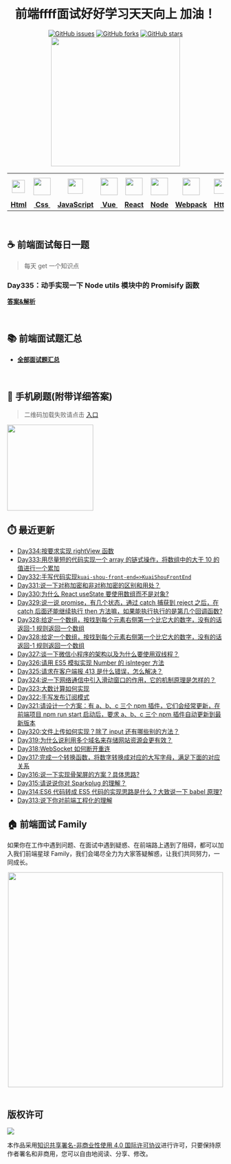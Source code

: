 <h1 align="center">前端ffff面试好好学习天天向上   加油！</h1>

<div align="center">
   <a href="https://github.com/lgwebdream/FE-Interview/issues"><img alt="GitHub issues" src="https://img.shields.io/github/issues/lgwebdream/FE-Interview?color=success"></a>
   <a href="https://github.com/lgwebdream/FE-Interview/network"><img alt="GitHub forks" src="https://img.shields.io/github/forks/lgwebdream/FE-Interview?color=success"></a>
   <a href="https://github.com/lgwebdream/FE-Interview/stargazers"><img alt="GitHub stars" src="https://img.shields.io/github/stars/lgwebdream/FE-Interview?color=success"></a>
</div>

<div align="center">
    <img src="http://img-static.yidengxuetang.com/wxapp/github-img/t3.png" width="300px">
</div>
<div align="center" >
<table display="table">
  <tr>
    <th align="center"><b> <a href="https://github.com/lgwebdream/FE-Interview-Planet/blob/master/summarry/html.md"><img src="http://img-static.yidengxuetang.com/wxapp/github-img/html1.png" width="30px" > </b></th>
    <th align="center"><b><a href="https://github.com/lgwebdream/FE-Interview-Planet/blob/master/summarry/css.md"><img src="http://img-static.yidengxuetang.com/wxapp/github-img/css.png" width="40px" > </b></th>
    <th align="center"><b><a href="https://github.com/lgwebdream/FE-Interview-Planet/blob/master/summarry/javascript.md"><img src="http://img-static.yidengxuetang.com/wxapp/github-img/javascript1.png" width="35px" ></b></th>
    <th align="center"><b><a href="https://github.com/lgwebdream/FE-Interview-Planet/blob/master/summarry/vue.md"><img src="http://img-static.yidengxuetang.com/wxapp/github-img/vue.svg" width="40px" ></b></th>
    <th align="center"><b><a href="https://github.com/lgwebdream/FE-Interview-Planet/blob/master/summarry/react.md"><img src="http://img-static.yidengxuetang.com/wxapp/wx/react_icon_v1.png" width="40px" ></b></th>
  <th align="center"><b><a href="https://github.com/lgwebdream/FE-Interview-Planet/blob/master/summarry/node.md"><img src="http://img-static.yidengxuetang.com/wxapp/github-img/node1.png" width="40px" ></b></th>
    <th align="center"><b><a href="https://github.com/lgwebdream/FE-Interview-Planet/blob/master/summarry/webpack.md"><img src="http://img-static.yidengxuetang.com/wxapp/github-img/webpack.svg" width="40px" ></b></th>
   <th align="center"><b><a href="https://github.com/lgwebdream/FE-Interview-Planet/blob/master/summarry/http.md"><img src="http://img-static.yidengxuetang.com/wxapp/github-img/http1.png" width="35px" ></b></th>
    <th align="center"><b><a href="https://github.com/lgwebdream/FE-Interview-Planet/blob/master/summarry/algorithm.md"><img src="http://img-static.yidengxuetang.com/wxapp/github-img/algorithm3.svg" width="52px" ></b></th>
   <th align="center"><b><a href="https://github.com/lgwebdream/FE-Interview-Planet/blob/master/summarry/program.md"><img src="http://img-static.yidengxuetang.com/wxapp/github-img/pro.svg" width="50px" ></b></th>
    <th align="center"><b><a href="https://github.com/lgwebdream/FE-Interview-Planet/blob/master/summarry/other.md"><img src="http://img-static.yidengxuetang.com/wxapp/wx/other_iocn_v2.png" width="38px" > </b></th>
  </tr>
  <tr>
    <td align="center"><b><a href="https://github.com/lgwebdream/FE-Interview-Planet/blob/master/summarry/html.md">Html</a></b></td>
     <td align="center"><b><a href="https://github.com/lgwebdream/FE-Interview-Planet/blob/master/summarry/css.md">&nbsp;Css&nbsp; </a></b></td>
     <td align="center"><b><a href="https://github.com/lgwebdream/FE-Interview-Planet/blob/master/summarry/javascript.md">JavaScript</a></b></td>
     <td align="center"><b><a href="https://github.com/lgwebdream/FE-Interview-Planet/blob/master/summarry/vue.md">&nbsp;Vue&nbsp;</a></b></td>
    <td align="center"><b><a href="https://github.com/lgwebdream/FE-Interview-Planet/blob/master/summarry/react.md">React</a></b></td>
     <td align="center"><b><a href="https://github.com/lgwebdream/FE-Interview-Planet/blob/master/summarry/node.md">Node</a></b></td>
    <td align="center"><b><a href="https://github.com/lgwebdream/FE-Interview-Planet/blob/master/summarry/webpack.md">Webpack</a></b></td>
      <td align="center"><b><a href="https://github.com/lgwebdream/FE-Interview-Planet/blob/master/summarry/http.md">Http</a></b></td>
      <td align="center"><b><a href="https://github.com/lgwebdream/FE-Interview-Planet/blob/master/summarry/algorithm.md">Algorithm</a></b></td>
       <td align="center"><b><a href="https://github.com/lgwebdream/FE-Interview-Planet/blob/master/summarry/program.md">Coding</a></b></td>
      <td align="center"><b><a href="https://github.com/lgwebdream/FE-Interview-Planet/blob/master/summarry/other.md">Other</a></b></td>
  </tr>
</table>
</div>

<br />

## ☕ 前端面试每日一题

> 每天 get 一个知识点

### Day335：动手实现一下 Node utils 模块中的 Promisify 函数

**[答案&解析](https://github.com/lgwebdream/FE-Interview-Planet/issues/1165)**

<br />

## 📚 前端面试题汇总

- **[全部面试题汇总](https://github.com/lgwebdream/FE-Interview/issues)**

<br />

## 📱 手机刷题(附带详细答案)

> 二维码加载失败请点击 [入口](http://img-static.yidengxuetang.com/wxapp/issue-img/wxqr-github.png)

 <img src="http://img-static.yidengxuetang.com/wxapp/issue-img/wxqr-github.png" width="200px" >

## ⏱️ 最近更新


- [Day334:按要求实现 rightView 函数](https://github.com/lgwebdream/FE-Interview-Planet/issues/1164)
- [Day333:用尽量短的代码实现一个 array 的链式操作，将数组中的大于 10 的值进行一个累加](https://github.com/lgwebdream/FE-Interview-Planet/issues/1163)
- [Day332:手写代码实现`kuai-shou-front-end=>KuaiShouFrontEnd`](https://github.com/lgwebdream/FE-Interview-Planet/issues/1162)
- [Day331:说一下对称加密和非对称加密的区别和用处？](https://github.com/lgwebdream/FE-Interview-Planet/issues/1161)
- [Day330:为什么 React useState 要使用数组而不是对象?](https://github.com/lgwebdream/FE-Interview-Planet/issues/1160)
- [Day329:说一说 promise，有几个状态，通过 catch 捕获到 reject 之后，在 catch 后面还能继续执行 then 方法嘛，如果能执行执行的是第几个回调函数?](https://github.com/lgwebdream/FE-Interview-Planet/issues/1157)
- [Day328:给定一个数组，按找到每个元素右侧第一个比它大的数字，没有的话返回-1 规则返回一个数组](https://github.com/lgwebdream/FE-Interview-Planet/issues/1156)
- [Day328:给定一个数组，按找到每个元素右侧第一个比它大的数字，没有的话返回-1 规则返回一个数组](https://github.com/lgwebdream/FE-Interview-Planet/issues/1156)
- [Day327:谈一下微信小程序的架构以及为什么要使用双线程？](https://github.com/lgwebdream/FE-Interview-Planet/issues/1155)
- [Day326:请用 ES5 模拟实现 Number 的 isInteger 方法](https://github.com/lgwebdream/FE-Interview-Planet/issues/1154)
- [Day325:请求在客户端报 413 是什么错误，怎么解决？](https://github.com/lgwebdream/FE-Interview-Planet/issues/1152)
- [Day324:说一下网络通信中引入滑动窗口的作用，它的机制原理是怎样的？](https://github.com/lgwebdream/FE-Interview-Planet/issues/1150)
- [Day323:大数计算如何实现](https://github.com/lgwebdream/FE-Interview-Planet/issues/1149)
- [Day322:手写发布订阅模式](https://github.com/lgwebdream/FE-Interview-Planet/issues/1148)
- [Day321:请设计一个方案：有 a、b、c 三个 npm 插件，它们会经常更新，在前端项目 npm run start 启动后，要求 a、b、c 三个 npm 插件自动更新到最新版本](https://github.com/lgwebdream/FE-Interview-Planet/issues/1147)
- [Day320:文件上传如何实现？除了 input 还有哪些别的方法？](https://github.com/lgwebdream/FE-Interview-Planet/issues/1146)
- [Day319:为什么说利用多个域名来存储网站资源会更有效？](https://github.com/lgwebdream/FE-Interview-Planet/issues/1145)
- [Day318:WebSocket 如何断开重连](https://github.com/lgwebdream/FE-Interview-Planet/issues/1143)
- [Day317:完成一个转换函数，将数字转换成对应的大写字母，满足下面的对应关系](https://github.com/lgwebdream/FE-Interview-Planet/issues/1142)
- [Day316:说一下实现骨架屏的方案？具体思路?](https://github.com/lgwebdream/FE-Interview-Planet/issues/1141)
- [Day315:请说说你对 Sparkplug 的理解？](https://github.com/lgwebdream/FE-Interview-Planet/issues/1140)
- [Day314:ES6 代码转成 ES5 代码的实现思路是什么？大致说一下 babel 原理?](https://github.com/lgwebdream/FE-Interview-Planet/issues/1139)
- [Day313:说下你对前端工程化的理解](https://github.com/lgwebdream/FE-Interview-Planet/issues/1138)
## 🏠 前端面试 Family

如果你在工作中遇到问题、在面试中遇到疑惑、在前端路上遇到了阻碍，都可以加入我们前端星球 Family，我们会竭尽全力为大家答疑解惑，让我们共同努力，一同成长。

<div align="center">
    <img src="http://img-static.yidengxuetang.com/wxapp/github-img/bot.gif" width="500px" >
</div>

<br />

## 版权许可

![](http://img-static.yidengxuetang.com/wxapp/github-img/copyright.png)

本作品采用[知识共享署名-非商业性使用 4.0 国际许可协议](http://creativecommons.org/licenses/by-nc/4.0/)进行许可，只要保持原作者署名和非商用，您可以自由地阅读、分享、修改。
